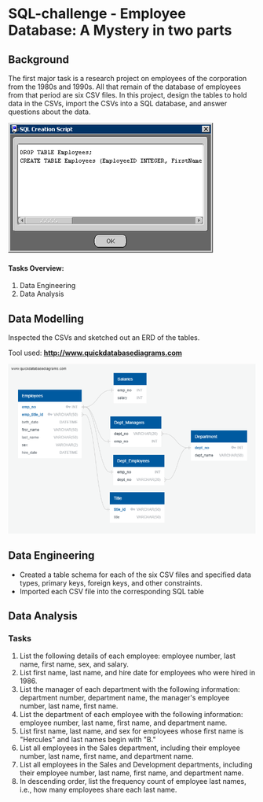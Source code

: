 # SQL-challenge - Employee Database: A Mystery in two parts

## Background

The first major task is a research project on employees of the corporation from the 1980s and 1990s. All that remain of the database of employees from that period are six CSV files.
In this project, design the tables to hold data in the CSVs, import the CSVs into a SQL database, and answer questions about the data. 

![SQL](/images/sqlscrip.gif)

#### Tasks Overview:

1. Data Engineering
2. Data Analysis

## Data Modelling

Inspected the CSVs and sketched out an ERD of the tables. 

Tool used: **http://www.quickdatabasediagrams.com**

![ERD Diagram](/images/Data_Model.PNG)

## Data Engineering

- Created a table schema for each of the six CSV files and specified data types, primary keys, foreign keys, and other constraints.
- Imported each CSV file into the corresponding SQL table

## Data Analysis

### Tasks

1. List the following details of each employee: employee number, last name, first name, sex, and salary.
2. List first name, last name, and hire date for employees who were hired in 1986.
3. List the manager of each department with the following information: department number, department name, the manager's employee number, last name, first name.
4. List the department of each employee with the following information: employee number, last name, first name, and department name.
5. List first name, last name, and sex for employees whose first name is "Hercules" and last names begin with "B."
6. List all employees in the Sales department, including their employee number, last name, first name, and department name.
7. List all employees in the Sales and Development departments, including their employee number, last name, first name, and department name.
8. In descending order, list the frequency count of employee last names, i.e., how many employees share each last name.
